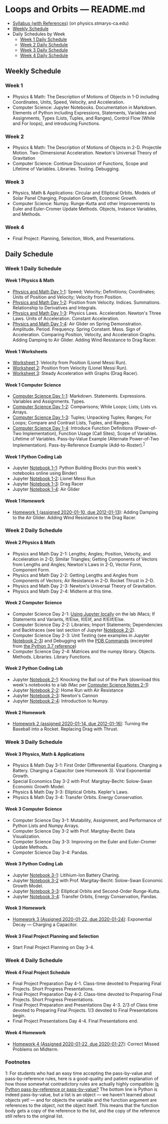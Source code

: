 # Loops and Orbits &mdash; README.md

* [Syllabus (with References)](http://physics.stmarys-ca.edu/faculty/brianhill/courses/Jan033/20J/index.html) (on physics.stmarys-ca.edu)
* [Weekly Schedule](#weekly-schedule)
* Daily Schedules by Week
  * [Week 1 Daily Schedule](#week-1-daily-schedule)
  * [Week 2 Daily Schedule](#week-2-daily-schedule)
  * [Week 3 Daily Schedule](#week-3-daily-schedule)
  * [Week 4 Daily Schedule](#week-4-daily-schedule)

## Weekly Schedule

### Week 1

* Physics &amp; Math: The Description of Motions of Objects in 1-D including Coordinates, Units, Speed, Velocity, and Acceleration.
* Computer Science: Jupyter Notebooks. Documentation in Markdown. Elements of Python including Expressions, Statements, Variables and Assignments, Types (Lists, Tuples, and Ranges), Control Flow (While and For loops), and introducing Functions.

### Week 2

* Physics &amp; Math: The Description of Motions of Objects in 2-D. Projectile Motion. Two-Dimensional Acceleration. Newton's Universal Theory of Gravitation
* Computer Science: Continue Discussion of Functions, Scope and Lifetime of Variables. Libraries. Testing. Debugging.

### Week 3

* Physics, Math & Applications: Circular and Elliptical Orbits. Models of Solar Panel Charging, Population Growth, Economic Growth.
* Computer Science: Numpy. Runge-Kutta and other Improvememts to Euler and Euler-Cromer Update Methods. Objects, Instance Variables, and Methods.
	
### Week 4

* Final Project: Planning, Selection, Work, and Presentations.

## Daily Schedule

### Week 1 Daily Schedule

#### Week 1 Physics &amp; Math

* [Physics and Math Day 1-1](./physics_and_math/lao-1-1-pm.pdf): Speed; Velocity; Definitiions; Coordinates; Units of Position and Velocity; Velocity from Position.
* [Physics and Math Day 1-2](./physics_and_math/lao-1-2-pm.pdf): Position from Velocity. Indices. Summations. Relationship to Derivatives and Integrals.
* [Physics and Math Day 1-3](./physics_and_math/lao-1-3-pm.pdf): Physics Laws. Acceleration. Newton's Three Laws. Units of Acceleration. Constant Acceleration.
* [Physics and Math Day 1-4](./physics_and_math/lao-1-4-pm.pdf): Air Glider on Spring Demonstration. Amplitude. Period. Frequency. Spring Constant. Mass. Sign of Acceleration. Comparing Position, Velocity, and Acceleration Graphs. Adding Damping to Air Glider. Adding Wind Resistance to Drag Racer.

#### Week 1 Worksheets

* [Worksheet 1](./worksheets/lao-1-1-ws1.pdf): Velocity from Position (Lionel Messi Run).
* [Worksheet 2](./worksheets/lao-1-2-ws2.pdf): Position from Velocity (Lionel Messi Run).
* [Worksheet 3](./worksheets/lao-1-3-ws3.pdf): Steady Acceleration with Graphs (Drag Racer).
	
#### Week 1 Computer Science

* [Computer Science Day 1-1](./computer_science/lao-1-1-cs.pdf): Markdown. Statements. Expressions. Variables and Assignments. Types.
* [Computer Science Day 1-2](./computer_science/lao-1-2-cs.pdf): Comparisons; While Loops; Lists; Lists vs. Arrays.
* [Computer Science Day 1-3](./computer_science/lao-1-3-cs.pdf): Tuples; Unpacking Tuples; Ranges; For Loops; Compare and Contrast Lists, Tuples, and Ranges.
* [Computer Science Day 1-4](./computer_science/lao-1-4-cs.pdf): Introduce Function Definitions (Power-of-Two Implementation), Function Usage (Call Sites), Scope of Variables. Lifetime of Variables. Pass-by-Value Example (Alternate Power-of-Two Implementation). Pass-by-Reference Example (Add-to-Roster).<sup>[1](#footnote1)</sup>

#### Week 1 Python Coding Lab

* Jupyter [Notebook 1-1](https://mybinder.org/v2/gh/observatree/loops-and-orbits/master?filepath=notebooks%2Flao-1-1.ipynb): Python Building Blocks (run this week's notebooks online using Binder)
* Jupyter [Notebook 1-2](https://mybinder.org/v2/gh/observatree/loops-and-orbits/master?filepath=notebooks%2Flao-1-2.ipynb): Lionel Messi Run
* Jupyter [Notebook 1-3](https://mybinder.org/v2/gh/observatree/loops-and-orbits/master?filepath=notebooks%2Flao-1-3.ipynb): Drag Racer
* Jupyter [Notebook 1-4](https://mybinder.org/v2/gh/observatree/loops-and-orbits/master?filepath=notebooks%2Flao-1-4.ipynb): Air Glider

#### Week 1 Homework

* [Homework 1 (assigned 2020-01-10, due 2012-01-13)](./homework/lao-hw1.pdf): Adding Damping to the Air Glider. Adding Wind Resistance to the Drag Racer.
	
### Week 2 Daily Schedule

#### Week 2 Physics &amp; Math

* Physics and Math Day 2-1: Lengths; Angles; Position, Velocity, and Acceleration in 2-D; Similar Triangles; Getting Components of Vectors from Lengths and Angles; Newton's Laws in 2-D, Vector Form, Component Form.
* Physics and Math Day 2-2: Getting Lengths and Angles from Components of Vectors; Air Resistance in 2-D. Rocket Thrust in 2-D.
* Physics and Math Day 2-3: Newton's Universal Theory of Gravitation.
* Physics and Math Day 2-4: Midterm at this time.

#### Week 2 Computer Science

* Computer Science Day 2-1: [Using Jupyter locally](./computer_science/lao-2-1-cs.pdf) on the lab iMacs; If Statements and Variants, If/Else, If/Elif, and If/Elif/Else.
* Computer Science Day 2-2: Libraries; Import Statements; Dependencies and Backtraces (see last section of Jupyter [Notebook 2-2](https://github.com/observatree/loops-and-orbits/blob/master/notebooks/lao-2-2.ipynb)).
* Computer Science Day 2-3: Unit Testing (see examples in Jupyter [Notebook 2-3](https://github.com/observatree/loops-and-orbits/blob/master/notebooks/lao-2-3.ipynb)) and Debugging with the [PDB Commands](./computer_science/pdb_commands.pdf) (excerpted from [the Python 3.7 reference](https://docs.python.org/3.7/download.html))
* Computer Science Day 2-4: Matrices and the numpy library. Objects. Methods. Libraries. Library Functions.

#### Week 2 Python Coding Lab
	
* Jupyter [Notebook 2-1](https://github.com/observatree/loops-and-orbits/blob/master/notebooks/lao-2-1.ipynb): Knocking the Ball out of the Park (download this week's notebooks to a lab iMac per [Computer Science Notes 2-1](./computer_science/lao-2-1-cs.pdf))
* Jupyter [Notebook 2-2](https://github.com/observatree/loops-and-orbits/blob/master/notebooks/lao-2-2.ipynb): Home Run with Air Resistance
* Jupyter [Notebook 2-3](https://github.com/observatree/loops-and-orbits/blob/master/notebooks/lao-2-3.ipynb): Newton's Cannon
* Jupyter [Notebook 2-4](https://github.com/observatree/loops-and-orbits/blob/master/notebooks/lao-2-4.ipynb): Introduction to Numpy.

#### Week 2 Homework

* [Homework 2 (assigned 2020-01-14, due 2012-01-16)](./homework/lao-hw2.pdf): Turning the Baseball into a Rocket. Replacing Drag with Thrust.

### Week 3 Daily Schedule

#### Week 3 Physics, Math &amp; Applications

* Physics &amp; Math Day 3-1: First Order Differenential Equations. Charging a Battery. Charging a Capacitor (see Homework 3). Viral Exponential Growth.
* Special Economics Day 3-2 with Prof. Margitay-Becht: Solow-Swan Economic Growth Model.
* Physics &amp; Math Day 3-3: Elliptical Orbits. Kepler's Laws.
* Physics &amp; Math Day 3-4: Transfer Orbits. Energy Conservation.

#### Week 3 Computer Science

* Computer Science Day 3-1: Mutability, Assignment, and Performance of Python Lists and Numpy Arrays.
* Computer Science Day 3-2 with Prof. Margitay-Becht: Data Visualization.
* Compoter Science Day 3-3: Improving on the Euler and Euler-Cromer Update Methods.
* Compoter Science Day 3-4: Pandas.

#### Week 3 Python Coding Lab

* Jupyter [Notebook 3-1](https://github.com/observatree/loops-and-orbits/blob/master/notebooks/lao-3-1.ipynb): Litihium-Ion Battery Charing.
* Jupyter [Notebook 3-2](https://github.com/observatree/loops-and-orbits/blob/master/notebooks/lao-3-2.ipynb) with Prof. Margitay-Becht: Solow-Swan Economic Growth Model.
* Jupyter [Notebook 3-3](https://github.com/observatree/loops-and-orbits/blob/master/notebooks/lao-3-3.ipynb): Elliptical Orbits and Second-Order Runge-Kutta.
* Jupyter [Notebook 3-4](https://github.com/observatree/loops-and-orbits/blob/master/notebooks/lao-3-4.ipynb): Transfer Orbits, Energy Conservation, Pandas.

#### Week 3 Homework

* [Homework 3 (Assigned 2020-01-22, due 2020-01-24)](./homework/lao-hw3.pdf): Exponential Decay &mdash; Charging a Capacitor.

#### Week 3 Final Project Planning and Selection

* Start Final Project Planning on Day 3-4.

### Week 4 Daily Schedule

#### Week 4 Final Project Schedule

* Final Project Preparation Day 4-1. Class-time devoted to Preparing Final Projects. Short Progress Presentations.
* Final Project Preparation Day 4-2. Class-time devoted to Preparing Final Projects. Short Progress Presentations.
* Final Project Preparation and Presentations Day 4-3. 2/3 of Class time devoted to Preparing Final Projects. 1/3 devoted to Final Presentations begin.
* Final Project Presentations Day 4-4. Final Presentations end.

#### Week 4 Homework

* [Homework 4 (Assigned 2020-01-22, due 2020-01-27)](./homework/lao-hw4.pdf): Correct Missed Problems on Midterm.

### Footnotes

<a name="footnote1">1</a>: For students who had an easy time accepting the pass-by-value and pass-by-reference rules, here is a good-quality and patient explanation of how those somewhat contradictory rules are actually highly compatible: [Is Python pass-by-reference or pass-by-value?](https://robertheaton.com/2014/02/09/pythons-pass-by-object-reference-as-explained-by-philip-k-dick/) The bottom line is Python is indeed pass-by-value, but a list is an object &mdash; we haven't learned about objects yet! &mdash; and for objects the variable and the function argument are references to the object, not the object itself. This means that the function body gets a copy of the reference to the list, and the copy of the reference still refers to the original list.
